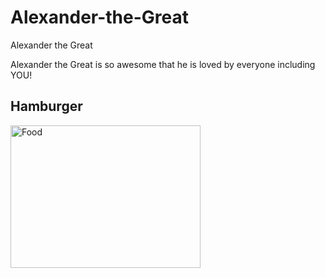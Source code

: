 # Alexander-the-Great
Alexander the Great
<html>
<body background= "bgimage.jpg"> 
<p> Alexander the Great is so awesome that he is loved by everyone including YOU!</p>
<font color = "00ff00"> </font>
<h2>Hamburger</h2>
<img src="https://www.google.com/url?sa=i&rct=j&q=&esrc=s&source=images&cd=&cad=rja&uact=8&ved=0ahUKEwiWjJXy55bMAhVBGmMKHaFkCqYQjRwIBw&url=http%3A%2F%2Fwww.123rf.com%2Fphoto_16138750_big-hamburger-on-white-background.html&psig=AFQjCNHsbkWnRXkX15pXLSngpRGhOJu3FA&ust=1461021643030273=" alt="Food" style="width:304px;height:228px;">
</body>
</html>
